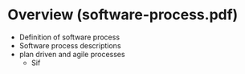# Overview (software-process.pdf)
- Definition of software process
- Software process descriptions
- plan driven and agile processes
	- Sif